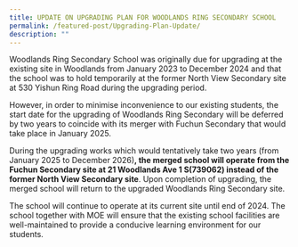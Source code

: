 ```yaml
---
title: UPDATE ON UPGRADING PLAN FOR WOODLANDS RING SECONDARY SCHOOL
permalink: /featured-post/Upgrading-Plan-Update/
description: ""
---
```


<!-- wp:tadv/classic-paragraph -->
<p>Woodlands Ring Secondary School was originally due for upgrading at the existing site in Woodlands from January 2023 to December 2024 and that the school was to hold temporarily at the former North View Secondary site at 530 Yishun Ring Road during the upgrading period.</p>
<p>However, in order to minimise inconvenience to our existing students, the start date for the upgrading of Woodlands Ring Secondary will be deferred by two years to coincide with its merger with Fuchun Secondary that would take place in January 2025.</p>
<p>During the upgrading works which would tentatively take two years (from January 2025 to December 2026)<strong>, the merged school will operate from the Fuchun Secondary site at 21 Woodlands Ave 1 S(739062) instead of the former North View Secondary site</strong>. Upon completion of upgrading, the merged school will return to the upgraded Woodlands Ring Secondary site.</p>
<p>The school will continue to operate at its current site until end of 2024. The school together with MOE will ensure that the existing school facilities are well-maintained to provide a conducive learning environment for our students.</p>
<!-- /wp:tadv/classic-paragraph -->
